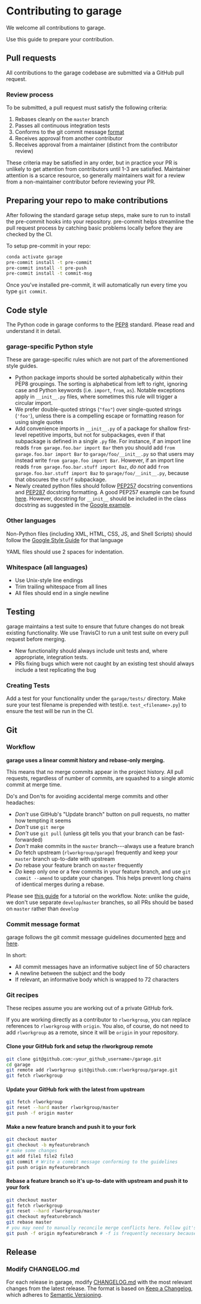 # Contributing to garage
We welcome all contributions to garage.

Use this guide to prepare your contribution.

## Pull requests
All contributions to the garage codebase are submitted via a GitHub pull request.

### Review process
To be submitted, a pull request must satisfy the following criteria:
1. Rebases cleanly on the `master` branch
1. Passes all continuous integration tests
1. Conforms to the git commit message [format](#commit-message-format)
1. Receives approval from another contributor
1. Receives approval from a maintainer (distinct from the contributor review)

These criteria may be satisfied in any order, but in practice your PR is unlikely to get attention from contributors until 1-3 are satisfied. Maintainer attention is a scarce resource, so generally maintainers wait for a review from a non-maintainer contributor before reviewing your PR.

## Preparing your repo to make contributions
After following the standard garage setup steps, make sure to run to install the pre-commit hooks into your repository. pre-commit helps streamline the pull request process by catching basic problems locally before they are checked by the CI.

To setup pre-commit in your repo:
```sh
conda activate garage
pre-commit install -t pre-commit
pre-commit install -t pre-push
pre-commit install -t commit-msg
```

Once you've installed pre-commit, it will automatically run every time you type `git commit`.

## Code style
The Python code in garage conforms to the [PEP8](https://www.python.org/dev/peps/pep-0008/) standard. Please read and understand it in detail.

### garage-specific Python style
These are garage-specific rules which are not part of the aforementioned style guides.
* Python package imports should be sorted alphabetically within their PEP8 groupings. The sorting is alphabetical from left to right, ignoring case and Python keywords (i.e. `import`, `from`, `as`). Notable exceptions apply in `__init__.py` files, where sometimes this rule will trigger a circular import.
* We prefer double-quoted strings (`"foo"`) over single-quoted strings (`'foo'`), unless there is a compelling escape or formatting reason for using single quotes
* Add convenience imports in `__init__.py` of a package for shallow first-level repetitive imports, but not for subpackages, even if that subpackage is defined in a single `.py` file. For instance, if an import line reads `from garage.foo.bar import Bar` then you should add `from garage.foo.bar import Bar` to `garage/foo/__init__.py` so that users may instead write `from garage.foo import Bar`. However, if an import line reads `from garage.foo.bar.stuff import Baz`, *do not* add `from garage.foo.bar.stuff import Baz` to `garage/foo/__init__.py`, because that obscures the `stuff` subpackage.
* Newly created python files should follow [PEP257](https://www.python.org/dev/peps/pep-0257/) docstring conventions and [PEP287](https://www.python.org/dev/peps/pep-0287/) docstring formatting. A good PEP257 example can be found [here](https://blog.dolphm.com/pep257-good-python-docstrings-by-example/). However, docstring for `__init__` should be included in the class docstring as suggested in the [Google example](https://sphinxcontrib-napoleon.readthedocs.io/en/latest/example_google.html).

### Other languages
Non-Python files (including XML, HTML, CSS, JS, and Shell Scripts) should follow the [Google Style Guide](https://github.com/google/styleguide) for that language

YAML files should use 2 spaces for indentation.

### Whitespace (all languages)
* Use Unix-style line endings
* Trim trailing whitespace from all lines
* All files should end in a single newline

## Testing
garage maintains a test suite to ensure that future changes do not break existing functionality. We use TravisCI to run a unit test suite on every pull request before merging.

* New functionality should always include unit tests and, where appropriate, integration tests.
* PRs fixing bugs which were not caught by an existing test should always include a test replicating the bug

### Creating Tests
Add a test for your functionality under the `garage/tests/` directory. Make sure your test filename is prepended with test(i.e. `test_<filename>.py`) to ensure the test will be run in the CI.

## Git

### Workflow
__garage uses a linear commit history and rebase-only merging.__

This means that no merge commits appear in the project history. All pull requests, regardless of number of commits, are squashed to a single atomic commit at merge time.

Do's and Don'ts for avoiding accidental merge commits and other headaches:
* *Don't* use GitHub's "Update branch" button on pull requests, no matter how tempting it seems
* *Don't* use `git merge`
* *Don't* use `git pull` (unless git tells you that your branch can be fast-forwarded)
* *Don't* make commits in the `master` branch---always use a feature branch
* *Do* fetch upstream (`rlworkgroup/garage`) frequently and keep your `master` branch up-to-date with upstream
* *Do* rebase your feature branch on `master` frequently
* *Do* keep only one or a few commits in your feature branch, and use `git commit --amend` to update your changes. This helps prevent long chains of identical merges during a rebase.

Please see [this guide](https://gist.github.com/markreid/12e7c2203916b93d23c27a263f6091a0) for a tutorial on the workflow. Note: unlike the guide, we don't use separate `develop`/`master` branches, so all PRs should be based on `master` rather than `develop`

### Commit message format
garage follows the git commit message guidelines documented [here](https://gist.github.com/robertpainsi/b632364184e70900af4ab688decf6f53) and [here](https://chris.beams.io/posts/git-commit/).

In short:
* All commit messages have an informative subject line of 50 characters
* A newline between the subject and the body
* If relevant, an informative body which is wrapped to 72 characters

### Git recipes

These recipes assume you are working out of a private GitHub fork.

If you are working directly as a contributor to `rlworkgroup`, you can replace references to `rlworkgroup` with `origin`. You also, of course, do not need to add `rlworkgroup` as a remote, since it will be `origin` in your repository.

#### Clone your GitHub fork and setup the rlworkgroup remote
```sh
git clone git@github.com:<your_github_username>/garage.git
cd garage
git remote add rlworkgroup git@github.com:rlworkgroup/garage.git
git fetch rlworkgroup
```

#### Update your GitHub fork with the latest from upstream
```sh
git fetch rlworkgroup
git reset --hard master rlworkgroup/master
git push -f origin master
```

#### Make a new feature branch and push it to your fork
```sh
git checkout master
git checkout -b myfeaturebranch
# make some changes
git add file1 file2 file3
git commit # Write a commit message conforming to the guidelines
git push origin myfeaturebranch
```

#### Rebase a feature branch so it's up-to-date with upstream and push it to your fork
```sh
git checkout master
git fetch rlworkgroup
git reset --hard rlworkgroup/master
git checkout myfeaturebranch
git rebase master
# you may need to manually reconcile merge conflicts here. Follow git's instructions.
git push -f origin myfeaturebranch # -f is frequently necessary because rebases rewrite history
```

## Release

### Modify CHANGELOG.md
For each release in garage, modify [CHANGELOG.md](https://github.com/rlworkgroup/garage/blob/master/CHANGELOG.md) with the most relevant changes from the latest release. The format is based on [Keep a Changelog](https://keepachangelog.com/en/1.0.0/), which adheres to [Semantic Versioning](https://semver.org/spec/v2.0.0.html).
